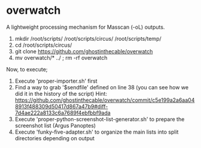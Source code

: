 # overwatch
A lightweight processing mechanism for Masscan (-oL) outputs.


1. mkdir /root/scripts/ /root/scripts/circus/ /root/scripts/temp/
2. cd /root/scripts/circus/
3. git clone https://github.com/ghostinthecable/overwatch
4. mv overwatch/* ../ ; rm -rf overwatch

Now, to execute;

1. Execute 'proper-importer.sh' first
2. Find a way to grab '$sendfile' defined on line 38 (you can see how we did it in the history of the script)
Hint: https://github.com/ghostinthecable/overwatch/commit/c5e199a2a6aa048913f488309d50417d867a47b9#diff-7d4ae222a8133c6a7689f4ebfbbf9ada
3. Execute 'proper-python-screenshot-list-generator.sh' to prepare the screenshot list (Argus Panoptes)
4. Execute 'funky-five-adapter.sh' to organize the main lists into split directories depending on output
